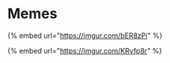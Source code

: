 # Memes



{% embed url="https://imgur.com/bER8zPi" %}



{% embed url="https://imgur.com/KRyfp8r" %}

